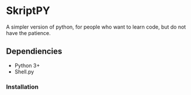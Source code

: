 # SkriptPY

A simpler version of python, for people who want to learn code, but do not have the patience. 

## Dependiencies 

- Python 3+
- Shell.py

### Installation

